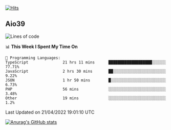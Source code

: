 [![Hits](https://hits.seeyoufarm.com/api/count/incr/badge.svg?url=https%3A%2F%2Fgithub.com%2Faio39&count_bg=%2339C5BB&title_bg=%23555555&icon=&icon_color=%23E7E7E7&title=hits&edge_flat=false)](https://hits.seeyoufarm.com)

## Aio39

<!--START_SECTION:waka-->
![Lines of code](https://img.shields.io/badge/From%20Hello%20World%20I%27ve%20Written-1%20Million%20lines%20of%20code-blue)

📊 **This Week I Spent My Time On** 

```text
💬 Programming Languages: 
TypeScript               21 hrs 11 mins      ███████████████████░░░░░░   77.71% 
JavaScript               2 hrs 30 mins       ██░░░░░░░░░░░░░░░░░░░░░░░   9.22% 
JSON                     1 hr 50 mins        █░░░░░░░░░░░░░░░░░░░░░░░░   6.73% 
PHP                      56 mins             ░░░░░░░░░░░░░░░░░░░░░░░░░   3.48% 
Other                    19 mins             ░░░░░░░░░░░░░░░░░░░░░░░░░   1.2%

```


 Last Updated on 21/04/2022 19:01:10 UTC
<!--END_SECTION:waka-->
[![Anurag's GitHub stats](https://github-readme-stats.vercel.app/api?username=aio39)](https://github.com/anuraghazra/github-readme-stats)

<!--
**aio39/aio39** is a ✨ _special_ ✨ repository because its `README.md` (this file) appears on your GitHub profile.

Here are some ideas to get you started:

- 🔭 I’m currently working on ...
- 🌱 I’m currently learning ...
- 👯 I’m looking to collaborate on ...
- 🤔 I’m looking for help with ...
- 💬 Ask me about ...
- 📫 How to reach me: ...
- 😄 Pronouns: ...
- ⚡ Fun fact: ...
-->
